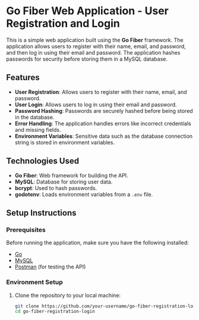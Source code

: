 # Go Fiber Web Application - User Registration and Login

This is a simple web application built using the **Go Fiber** framework. The application allows users to register with their name, email, and password, and then log in using their email and password. The application hashes passwords for security before storing them in a MySQL database.

## Features

- **User Registration**: Allows users to register with their name, email, and password.
- **User Login**: Allows users to log in using their email and password.
- **Password Hashing**: Passwords are securely hashed before being stored in the database.
- **Error Handling**: The application handles errors like incorrect credentials and missing fields.
- **Environment Variables**: Sensitive data such as the database connection string is stored in environment variables.

## Technologies Used

- **Go Fiber**: Web framework for building the API.
- **MySQL**: Database for storing user data.
- **bcrypt**: Used to hash passwords.
- **godotenv**: Loads environment variables from a `.env` file.

## Setup Instructions

### Prerequisites

Before running the application, make sure you have the following installed:

- [Go](https://golang.org/doc/install)
- [MySQL](https://dev.mysql.com/downloads/)
- [Postman](https://www.postman.com/downloads/) (for testing the API)

### Environment Setup

1. Clone the repository to your local machine:
   ```bash
   git clone https://github.com/your-username/go-fiber-registration-login.git
   cd go-fiber-registration-login
